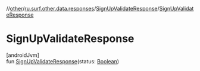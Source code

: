 //[other](../../../index.md)/[ru.surf.other.data.responses](../index.md)/[SignUpValidateResponse](index.md)/[SignUpValidateResponse](-sign-up-validate-response.md)

# SignUpValidateResponse

[androidJvm]\
fun [SignUpValidateResponse](-sign-up-validate-response.md)(status: [Boolean](https://kotlinlang.org/api/latest/jvm/stdlib/kotlin/-boolean/index.html))
